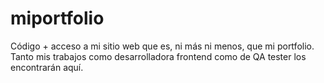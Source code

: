 # miportfolio
Código + acceso a mi sitio web que es, ni más ni menos, que mi portfolio. Tanto mis trabajos como desarrolladora frontend como de QA tester los encontrarán aquí.

